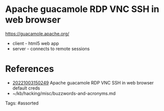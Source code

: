 # Apache guacamole RDP VNC SSH in web browser
https://guacamole.apache.org/
- client - html5 web app
- server - connects to remote sessions

# References
- [20221003150249](/zet/20221003150249/) Apache guacamole RDP VNC SSH in web browser default creds
- ~/kb/hacking/misc/buzzwords-and-acronyms.md

Tags:
    #assorted

